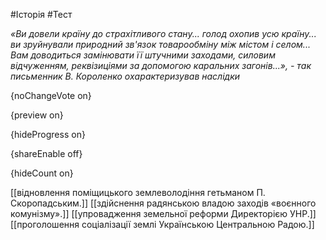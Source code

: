 #Історія #Тест

*«Ви довели країну до страхітливого стану... голод охопив усю країну... ви зруйнували природний зв'язок товарообміну між містом і селом... Вам доводиться замінювати її штучними заходами, силовим відчуженням, реквізиціями за допомогою каральних загонів...», - так письменник В. Короленко охарактеризував наслідки*

{noChangeVote on}

{preview on}

{hideProgress on}

{shareEnable off}

{hideCount on}

[[відновлення поміщицького землеволодіння гетьманом П. Скоропадським.]]
[[здійснення радянською владою заходів «воєнного комунізму».]]
[[упровадження земельної реформи Директорією УНР.]]
[[проголошення соціалізації землі Українською Центральною Радою.]]

